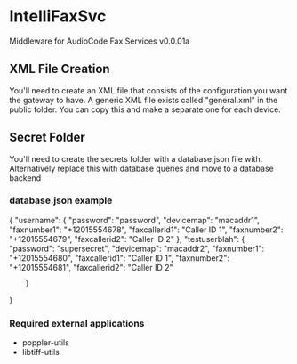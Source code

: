 # IntelliFaxSvc
Middleware for AudioCode Fax Services v0.0.01a

## XML File Creation
You'll need to create an XML file that consists of the configuration you want the gateway to have. A generic XML file exists called "general.xml" in the public folder. You can copy this and make a separate one for each device.

## Secret Folder
You'll need to create the secrets folder with a database.json file with. Alternatively replace this with database queries and move to a database backend

### database.json example
{
        "username": {
                "password": "password",
                "devicemap": "macaddr1",
                "faxnumber1": "+12015554678",
		"faxcallerid1": "Caller ID 1",
		"faxnumber2": "+12015554679",
		"faxcallerid2": "Caller ID 2"
        },
        "testuserblah": {
                "password": "supersecret",
                "devicemap": "macaddr2",
                "faxnumber1": "+12015554680",
		"faxcallerid1": "Caller ID 1",
                "faxnumber2": "+12015554681",
		"faxcallerid2": "Caller ID 2"

        }

}


### Required external applications
* poppler-utils
* libtiff-utils
